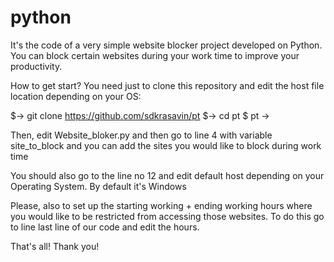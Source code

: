 # python
It's the code of a very simple website blocker project developed on Python. You can block certain websites during your work time to improve your productivity.

How to get start?
You need just to clone this repository and edit the host file location depending on your OS:

$-> git clone https://github.com/sdkrasavin/pt
$-> cd pt
$ pt ->

Then, edit Website_bloker.py and then go to line 4 with variable site_to_block and you can add the sites you would like to block during work time

You should also go to the line no 12 and edit default host depending on your Operating System. By default it's Windows

Please, also to set up the starting working + ending working hours where you would like to be restricted from accessing those websites. To do this go to line last line of our code and edit the hours.

That's all!
Thank you!
